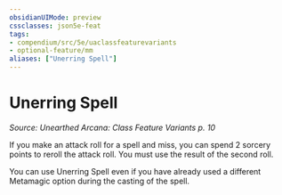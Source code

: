 ```yaml
---
obsidianUIMode: preview
cssclasses: json5e-feat
tags:
- compendium/src/5e/uaclassfeaturevariants
- optional-feature/mm
aliases: ["Unerring Spell"]
---
```

# Unerring Spell
*Source: Unearthed Arcana: Class Feature Variants p. 10*  

If you make an attack roll for a spell and miss, you can spend 2 sorcery points to reroll the attack roll. You must use the result of the second roll.

You can use Unerring Spell even if you have already used a different Metamagic option during the casting of the spell.